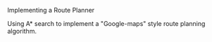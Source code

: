 Implementing a Route Planner

Using A* search to implement a "Google-maps" style route planning algorithm.